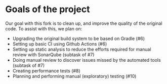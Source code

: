 # Goals of the project
Our goal with this fork is to clean up, and improve the quality of the original
code. To assist with this, we plan on:
- Upgrading the original build system to be based on Gradle (#6)
- Setting up basic CI using Github Actions (#6)
- Setting up static analysis to reduce the efforts required for manual review
with SonarQube (subtask of #7)
- Doing manual review to discover issues missed by the automated tools (subtask
of #7)
- Creating performance tests (#8)
- Planning and performing manual (exploratory) testing (#10)
